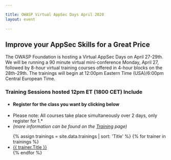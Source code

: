 ```yaml
---

title: OWASP Virtual AppSec Days April 2020
layout: event

---
```


<!-- rebuild 9-->

<!-- {{ site.data.event-details.pitch }} -->

## Improve your AppSec Skills for a Great Price

The OWASP Foundation is hosting a Virtual AppSec Days on April 27-29th. We will be running a 90 minute virtual mini-conference Monday, April 27, followed by 8-hour virtual training courses offered in 4-hour blocks on the 28th-29th. The trainings will begin at 12:00pm Eastern Time (USA)/6:00pm Central European Time.
     
### Training Sessions hosted 12pm ET (1800 CET) Include


* #### Register for the class you want by clicking below
* Please note: All courses take place simultaneously over 2 days, only register for 1.*
* *(more information can be found on the [Training](/trainings/) page)*
<ul>
  {% assign trainings = site.data.trainings | sort: 'Title' %}
  {% for trainer in trainings %}
    <li><a href="{{trainer.URL}}">{{ trainer.Title }}</a></li>
  {% endfor %}
</ul>


